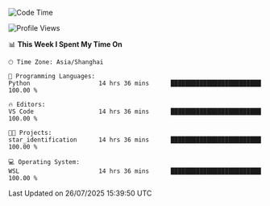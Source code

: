 <!--START_SECTION:waka-->
![Code Time](http://img.shields.io/badge/Code%20Time-3%2C050%20hrs%2058%20mins-blue)

![Profile Views](http://img.shields.io/badge/Profile%20Views-0-blue)

📊 **This Week I Spent My Time On** 

```text
🕑︎ Time Zone: Asia/Shanghai

💬 Programming Languages: 
Python                   14 hrs 36 mins      █████████████████████████   100.00 % 

🔥 Editors: 
VS Code                  14 hrs 36 mins      █████████████████████████   100.00 % 

🐱‍💻 Projects: 
star_identification      14 hrs 36 mins      █████████████████████████   100.00 % 

💻 Operating System: 
WSL                      14 hrs 36 mins      █████████████████████████   100.00 % 
```


 Last Updated on 26/07/2025 15:39:50 UTC
<!--END_SECTION:waka-->